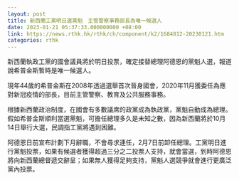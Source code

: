 ```yaml
---
layout: post
title: 新西蘭工黨明日選黨魁　主管警察事務部長為唯一候選人
date: 2023-01-21 05:37:33.000000000 +08:00
link: https://news.rthk.hk/rthk/ch/component/k2/1684812-20230121.htm
categories: rthk
---
```


新西蘭執政工黨的國會議員將於明日投票，確定接替總理阿德恩的黨魁人選，報道說希普金斯暫時是唯一候選人。

現年44歲的希普金斯在2008年透過選舉首次晉身國會，2020年11月獲委任為應對新冠疫情的部長，目前主管警察、教育及公共服務事務。

根據新西蘭政治制度，在國會有多數議席的政黨成為執政黨，黨魁自動成為總理。假如希普金斯順利當選黨魁，可擔任總理多久是未知之數，因為新西蘭將於10月14日舉行大選，民調指工黨將遇到困難。

阿德恩日前宣布計劃下月辭職，不會尋求連任，2月7日前卸任總理。工黨明日進行黨魁投票，如果有候選者獲得超過三分之二投票人支持，就會當選，到時阿德恩將向新西蘭總督遞交辭呈；如果無人獲得足夠支持，黨魁人選競爭就會進行更廣泛黨內投票。
